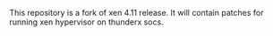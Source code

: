 This repository is a fork of xen 4.11 release.
It will contain patches for running xen hypervisor on thunderx socs.

 
